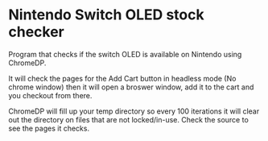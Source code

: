 # Nintendo Switch OLED stock checker
Program that checks if the switch OLED is available on Nintendo using ChromeDP. 

It will check the pages for the Add Cart button in headless mode (No chrome window) then it will open a broswer window, add it to the cart and you checkout from there. 

ChromeDP will fill up your temp directory so every 100 iterations it will clear out the directory on files that are not locked/in-use. Check the source to see the pages it checks. 
